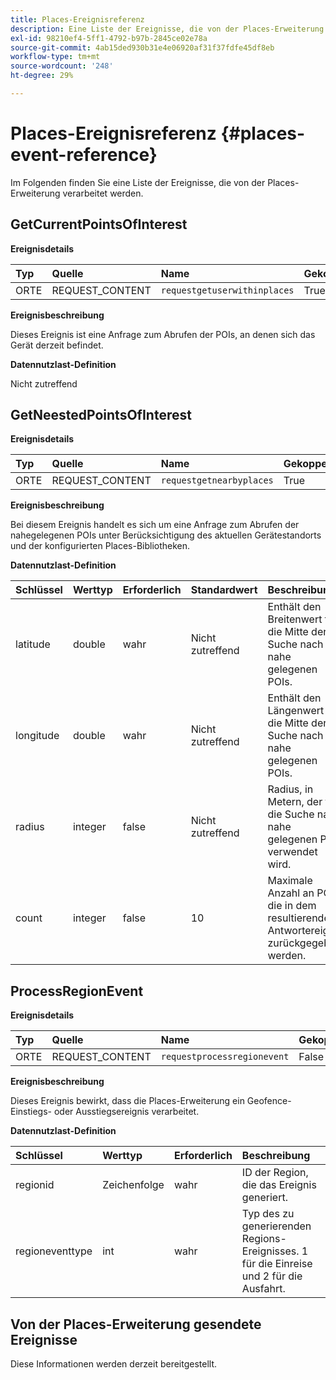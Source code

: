 ```yaml
---
title: Places-Ereignisreferenz
description: Eine Liste der Ereignisse, die von der Places-Erweiterung verarbeitet werden.
exl-id: 98210ef4-5ff1-4792-b97b-2845ce02e78a
source-git-commit: 4ab15ded930b31e4e06920af31f37fdfe45df8eb
workflow-type: tm+mt
source-wordcount: '248'
ht-degree: 29%

---
```


# Places-Ereignisreferenz {#places-event-reference}

Im Folgenden finden Sie eine Liste der Ereignisse, die von der Places-Erweiterung verarbeitet werden.

## GetCurrentPointsOfInterest

**Ereignisdetails**

| Typ | Quelle | Name | Gekoppelt |
| :--- | :--- | :--- | :--- |
| ORTE | REQUEST_CONTENT | `requestgetuserwithinplaces` | True |

**Ereignisbeschreibung**

Dieses Ereignis ist eine Anfrage zum Abrufen der POIs, an denen sich das Gerät derzeit befindet.

**Datennutzlast-Definition**

Nicht zutreffend

## GetNeestedPointsOfInterest

**Ereignisdetails**

| Typ | Quelle | Name | Gekoppelt |
| :--- | :--- | :--- | :--- |
| ORTE | REQUEST_CONTENT | `requestgetnearbyplaces` | True |

**Ereignisbeschreibung**

Bei diesem Ereignis handelt es sich um eine Anfrage zum Abrufen der nahegelegenen POIs unter Berücksichtigung des aktuellen Gerätestandorts und der konfigurierten Places-Bibliotheken.

**Datennutzlast-Definition**

| Schlüssel | Werttyp | Erforderlich | Standardwert | Beschreibung |
| :--- | :--- | :--- | :--- | :--- |
| latitude | double | wahr | Nicht zutreffend | Enthält den Breitenwert für die Mitte der Suche nach nahe gelegenen POIs. |
| longitude | double | wahr | Nicht zutreffend | Enthält den Längenwert für die Mitte der Suche nach nahe gelegenen POIs. |
| radius | integer | false | Nicht zutreffend | Radius, in Metern, der für die Suche nach nahe gelegenen POIs verwendet wird. |
| count | integer | false | 10 | Maximale Anzahl an POIs, die in dem resultierenden Antwortereignis zurückgegeben werden. |

## ProcessRegionEvent

**Ereignisdetails**

| Typ | Quelle | Name | Gekoppelt |
| :--- | :--- | :--- | :--- |
| ORTE | REQUEST_CONTENT | `requestprocessregionevent` | False |

**Ereignisbeschreibung**

Dieses Ereignis bewirkt, dass die Places-Erweiterung ein Geofence-Einstiegs- oder Ausstiegsereignis verarbeitet.

**Datennutzlast-Definition**

| Schlüssel | Werttyp | Erforderlich | Beschreibung |
| :--- | :--- | :--- | :--- |
| regionid | Zeichenfolge | wahr | ID der Region, die das Ereignis generiert. |
| regioneventtype | int | wahr | Typ des zu generierenden Regions-Ereignisses. 1 für die Einreise und 2 für die Ausfahrt. |

## Von der Places-Erweiterung gesendete Ereignisse

Diese Informationen werden derzeit bereitgestellt.
